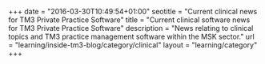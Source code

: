 +++
date = "2016-03-30T10:49:54+01:00"
seotitle = "Current clinical news for TM3 Private Practice Software"
title = "Current clinical software news for TM3 Private Practice Software"
description = "News relating to clinical topics and TM3 practice management software within the MSK sector."
url = "learning/inside-tm3-blog/category/clinical"
layout = "learning/category"
+++